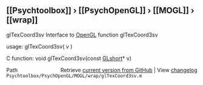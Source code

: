 ## [[Psychtoolbox]] &#8250; [[PsychOpenGL]] &#8250; [[MOGL]] &#8250; [[wrap]]

glTexCoord3sv  Interface to [OpenGL](OpenGL) function glTexCoord3sv  
  
usage:  glTexCoord3sv( v )  
  
C function:  void glTexCoord3sv(const [GLshort](GLshort)\* v)  




<div class="code_header" style="text-align:right;">
  <span style="float:left;">Path&nbsp;&nbsp;</span> <span class="counter">Retrieve <a href=
  "https://raw.github.com/Psychtoolbox-3/Psychtoolbox-3/beta/Psychtoolbox/PsychOpenGL/MOGL/wrap/glTexCoord3sv.m">current version from GitHub</a> | View <a href=
  "https://github.com/Psychtoolbox-3/Psychtoolbox-3/commits/beta/Psychtoolbox/PsychOpenGL/MOGL/wrap/glTexCoord3sv.m">changelog</a></span>
</div>
<div class="code">
  <code>Psychtoolbox/PsychOpenGL/MOGL/wrap/glTexCoord3sv.m</code>
</div>

